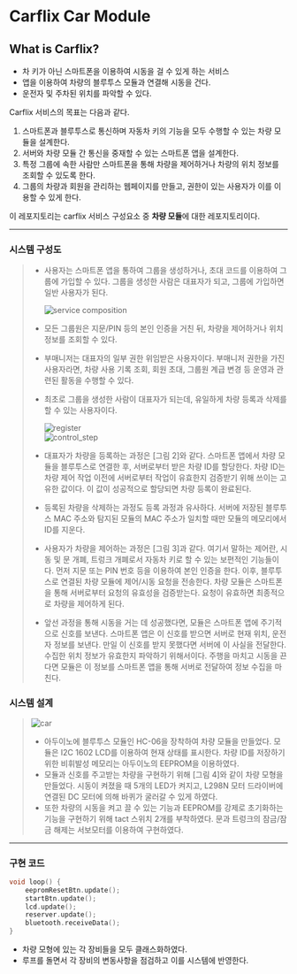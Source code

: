Carflix Car Module
===
What is Carflix?
---

+ 차 키가 아닌 스마트폰을 이용하여 시동을 걸 수 있게 하는 서비스
+ 앱을 이용하여 차량의 블루투스 모듈과 연결해 시동을 건다.
+ 운전자 및 주차된 위치를 파악할 수 있다.

Carflix 서비스의 목표는 다음과 같다.

 1. 스마트폰과 블루투스로 통신하며 자동차 키의 기능을 모두 수행할 수 있는 차량 모듈을 설계한다.
 2. 서버와 차량 모듈 간 통신을 중재할 수 있는 스마트폰 앱을 설계한다.
 3. 특정 그룹에 속한 사람만 스마트폰을 통해 차량을 제어하거나 차량의 위치 정보를 조회할 수 있도록 한다. 
 4. 그룹의 차량과 회원을 관리하는 웹페이지를 만들고, 권한이 있는 사용자가 이를 이용할 수 있게 한다.

이 레포지토리는 carflix 서비스 구성요소 중 **차량 모듈**에 대한 레포지토리이다.

---

### 시스템 구성도
> * 사용자는 스마트폰 앱을 통하여 그룹을 생성하거나, 초대 코드를 이용하여 그룹에 가입할 수 있다. 그룹을 생성한 사람은 대표자가 되고, 그룹에 가입하면 일반 사용자가 된다.
> 
>   <img src="https://github.com/SSUKCS/CarflixArduino/blob/master/readmeimg/service_composition.png?raw=true" title="서비스 구성" alt="service composition"></img><br/>
> 
> * 모든 그룹원은 지문/PIN 등의 본인 인증을 거친 뒤, 차량을 제어하거나 위치 정보를 조회할 수 있다. 
> * 부매니저는 대표자의 일부 권한 위임받은 사용자이다. 부매니저 권한을 가진 사용자라면, 차량 사용 기록 조회, 회원 초대, 그룹원 계급 변경 등 운영과 관련된 활동을 수행할 수 있다. 
> * 최초로 그룹을 생성한 사람이 대표자가 되는데, 유일하게 차량 등록과 삭제를 할 수 있는 사용자이다.
>
>   <img src="https://github.com/SSUKCS/CarflixArduino/blob/master/readmeimg/group_registeration_step.png?raw=true" title="등록 과정" alt="register"></img><br/>
>   <img src="https://github.com/SSUKCS/CarflixArduino/blob/master/readmeimg/door_step.png?raw=true" title="제어 및 시동" alt="control_step"></img><br/>
>
> * 대표자가 차량을 등록하는 과정은 [그림 2]와 같다. 스마트폰 앱에서 차량 모듈을 블루투스로 연결한 후, 서버로부터 받은 차량 ID를 할당한다. 차량 ID는 차량 제어 작업 이전에 서버로부터 작업이 유효한지 검증받기 위해 쓰이는 고유한 값이다. 이 값이 성공적으로 할당되면 차량 등록이 완료된다.
> * 등록된 차량을 삭제하는 과정도 등록 과정과 유사하다. 서버에 저장된 블루투스 MAC 주소와 탐지된 모듈의 MAC 주소가 일치할 때만 모듈의 메모리에서 ID를 지운다.
> * 사용자가 차량을 제어하는 과정은 [그림 3]과 같다. 여기서 말하는 제어란, 시동 및 문 개폐, 트렁크 개폐로서 자동차 키로 할 수 있는 보편적인 기능들이다. 먼저 지문 또는 PIN 번호 등을 이용하여 본인 인증을 한다. 이후, 블루투스로 연결된 차량 모듈에 제어/시동 요청을 전송한다. 차량 모듈은 스마트폰을 통해 서버로부터 요청의 유효성을 검증받는다. 요청이 유효하면 최종적으로 차량을 제어하게 된다.
> * 앞선 과정을 통해 시동을 거는 데 성공했다면, 모듈은 스마트폰 앱에 주기적으로 신호를 보낸다. 스마트폰 앱은 이 신호를 받으면 서버로 현재 위치, 운전자 정보를 보낸다. 만일 이 신호를 받지 못했다면 서버에 이 사실을 전달한다. 수집한 위치 정보가 유효한지 파악하기 위해서이다. 주행을 마치고 시동을 끈다면 모듈은 이 정보를 스마트폰 앱을 통해 서버로 전달하여 정보 수집을 마친다.


### 시스템 설계
> <img src="https://github.com/SSUKCS/CarflixArduino/blob/master/readmeimg/car.png?raw=true" title="차량" alt="car"></img><br/>
> * 아두이노에 블루투스 모듈인 HC-06을 장착하여 차량 모듈을 만들었다. 모듈은 I2C 1602 LCD를 이용하여 현재 상태를 표시한다. 차량 ID를 저장하기 위한 비휘발성 메모리는 아두이노의 EEPROM을 이용하였다.
> * 모듈과 신호를 주고받는 차량을 구현하기 위해 [그림 4]와 같이 차량 모형을 만들었다. 시동이 켜졌을 때 5개의 LED가 켜지고, L298N 모터 드라이버에 연결된 DC 모터에 의해 바퀴가 굴러갈 수 있게 하였다. 
> * 또한 차량의 시동을 켜고 끌 수 있는 기능과 EEPROM를 강제로 초기화하는 기능을 구현하기 위해 tact 스위치 2개를 부착하였다. 문과 트렁크의 잠금/잠금 해제는 서보모터를 이용하여 구현하였다.

---

### 구현 코드
```c++
void loop() {
    eepromResetBtn.update();
    startBtn.update();
    lcd.update();
    reserver.update();
    bluetooth.receiveData();
}
```
* 차량 모형에 있는 각 장비들을 모두 클래스화하였다. 
* 루프를 돌면서 각 장비의 변동사항을 점검하고 이를 시스템에 반영한다.
